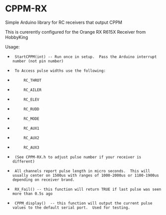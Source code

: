 # CPPM-RX
Simple Arduino library for RC receivers that output CPPM 

This is curerently configured for the Orange RX R615X Receiver from HobbyKing

Usage:
 *		StartCPPM(int) -- Run once in setup.  Pass the Arduino interrupt number (not pin number)
 
 
 *		To Access pulse widths use the following:
 *			RC_THROT
 *			RC_AILER
 *			RC_ELEV
 *			RC_RUDD
 *			RC_MODE
 *			RC_AUX1
 *			RC_AUX2
 *			RC_AUX3
 *		(See CPPM-RX.h to adjust pulse number if your receiver is different)
 *		All channels report pulse length in micro seconds.  This will usually center on 1500us with ranges of 1000-2000us or 1100-1900us depending on receiver brand.
 

 *		RX_Fail() -- this function will return TRUE if last pulse was seen more than 0.5s ago

		
 *		CPPM_display()  -- this function will output the current pulse values to the default serial port.  Used for testing.
